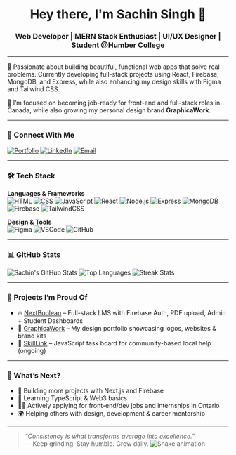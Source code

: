 <h1 align="center">Hey there, I'm Sachin Singh 👋</h1>
<h3 align="center">Web Developer | MERN Stack Enthusiast | UI/UX Designer | Student @Humber College</h3>

---

🚀 Passionate about building beautiful, functional web apps that solve real problems. Currently developing full-stack projects using React, Firebase, MongoDB, and Express, while also enhancing my design skills with Figma and Tailwind CSS.

🧠 I’m focused on becoming job-ready for front-end and full-stack roles in Canada, while also growing my personal design brand **GraphicaWork**.

---

### 🔗 Connect With Me
[![Portfolio](https://img.shields.io/badge/Portfolio-graphicaWork.xyz-blueviolet?style=flat-square)](https://graphicawork.xyz)
[![LinkedIn](https://img.shields.io/badge/LinkedIn-blue?logo=linkedin&style=flat-square)](https://www.linkedin.com/in/robby3689/)
[![Email](https://img.shields.io/badge/Email-sachin.ca73@gmail.com-red?style=flat-square)](mailto:sachin.ca73@gmail.com)

---

### 🛠️ Tech Stack

**Languages & Frameworks**  
![HTML](https://img.shields.io/badge/HTML5-E34F26?style=flat-square&logo=html5&logoColor=white)
![CSS](https://img.shields.io/badge/CSS3-1572B6?style=flat-square&logo=css3&logoColor=white)
![JavaScript](https://img.shields.io/badge/JavaScript-F7DF1E?style=flat-square&logo=javascript&logoColor=black)
![React](https://img.shields.io/badge/React-20232A?style=flat-square&logo=react)
![Node.js](https://img.shields.io/badge/Node.js-339933?style=flat-square&logo=nodedotjs)
![Express](https://img.shields.io/badge/Express.js-000000?style=flat-square&logo=express)
![MongoDB](https://img.shields.io/badge/MongoDB-4EA94B?style=flat-square&logo=mongodb)
![Firebase](https://img.shields.io/badge/Firebase-FFCA28?style=flat-square&logo=firebase)
![TailwindCSS](https://img.shields.io/badge/TailwindCSS-38B2AC?style=flat-square&logo=tailwindcss)

**Design & Tools**  
![Figma](https://img.shields.io/badge/Figma-F24E1E?style=flat-square&logo=figma&logoColor=white)
![VSCode](https://img.shields.io/badge/VSCode-007ACC?style=flat-square&logo=visual-studio-code)
![GitHub](https://img.shields.io/badge/GitHub-181717?style=flat-square&logo=github)

---

### 📊 GitHub Stats

![Sachin's GitHub Stats](https://github-readme-stats.vercel.app/api?username=robby3689&show_icons=true&theme=tokyonight)
![Top Languages](https://github-readme-stats.vercel.app/api/top-langs/?username=robby3689&layout=compact&theme=tokyonight)
![Streak Stats](https://github-readme-streak-stats.herokuapp.com?user=robby3689&theme=tokyonight&hide_border=false)

---

### 💼 Projects I’m Proud Of

- 🔥 [NextBoolean](https://nextboolean.com) – Full-stack LMS with Firebase Auth, PDF upload, Admin + Student Dashboards  
- 🎨 [GraphicaWork](https://graphicawork.xyz) – My design portfolio showcasing logos, websites & brand kits  
- 🌱 [SkillLink](#) – JavaScript task board for community-based local help (ongoing)  

---

### 🧭 What’s Next?

- 🚀 Building more projects with Next.js and Firebase
- 🧩 Learning TypeScript & Web3 basics
- 👨‍💻 Actively applying for front-end/dev jobs and internships in Ontario
- 🌍 Helping others with design, development & career mentorship

---

> _“Consistency is what transforms average into excellence.”_  
> — Keep grinding. Stay humble. Grow daily.
![Snake animation](https://github.com/robby3689/robby3689/blob/output/github-contribution-grid-snake.svg)
